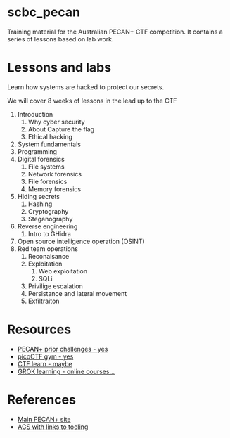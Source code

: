 # scbc_pecan
Training material for the Australian PECAN+ CTF competition. It contains a series of lessons based on lab work.

# Lessons and labs
Learn how systems are hacked to protect our secrets.

We will cover 8 weeks of lessons in the lead up to the CTF

1. Introduction
      1. Why cyber security
      1. About Capture the flag
      1. Ethical hacking 
1. System fundamentals
1. Programming
1. Digital forensics
      1. File systems
      1. Network forensics 
      1. File forensics
      1. Memory forensics
1. Hiding secrets
      1. Hashing
      1. Cryptography
      1. Steganography
1. Reverse engineering
      1. Intro to GHidra
1. Open source intelligence operation (OSINT)
1. Red team operations
      1. Reconaisance
      1. Exploitation
            1. Web exploitation
            1. SQLi
      1. Privilige escalation
      1. Persistance and lateral movement
      1. Exfiltraiton

# Resources
* [PECAN+ prior challenges - yes](https://pecanplus.ecusri.org/?page=challenges)
* [picoCTF gym - yes ](https://play.picoctf.org/practice)
* [CTF learn - maybe](https://ctflearn.com/)
* [GROK learning - online courses...](https://groklearning.com/)

# References
* [Main PECAN+ site](https://pecanplus.ecusri.or)
* [ACS with links to tooling](https://membership.acs.org.au/member-insight/20230607-QLD-Calling-all-Tech-Educators-PECAN-Capture-the-Flag-initiative-for-high-school-students-in-years-10.html)
